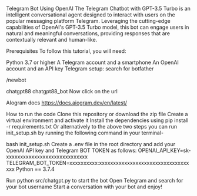 Telegram Bot Using OpenAI
The Telegram Chatbot with GPT-3.5 Turbo is an intelligent conversational agent designed to interact with users on the popular messaging platform Telegram. Leveraging the cutting-edge capabilities of OpenAI's GPT-3.5 Turbo model, this bot can engage users in natural and meaningful conversations, providing responses that are contextually relevant and human-like.

Prerequisites
To follow this tutorial, you will need:

Python 3.7 or higher
A Telegram account and a smartphone
An OpenAI account and an API key
Telegram setup:
search for botfather

/newbot

chatgpt88
chatgpt88_bot
Now click on the url

AIogram docs
https://docs.aiogram.dev/en/latest/

How to run the code
Clone this repository or download the zip file
Create a virtual environment and activate it
Install the dependencies using pip install -r requirements.txt
Or alternatively to the above two steps you can run init_setup.sh by running the following command in your terminal-

bash init_setup.sh
Create a .env file in the root directory and add your OpenAI API key and Telegram BOT TOKEN as follows:
OPENAI_API_KEY=sk-xxxxxxxxxxxxxxxxxxxxxxxxxxxxx
TELEGRAM_BOT_TOKEN=xxxxxxxxxx:xxxxxxxxxxxxxxxxxxxxxxxxxxxxxxxxxxx
Python == 3.7.4

Run python src/chatgpt.py to start the bot
Open Telegram and search for your bot username
Start a conversation with your bot and enjoy!
